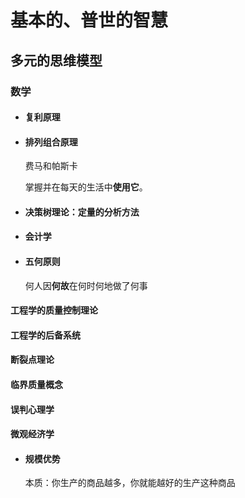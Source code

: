 # 基本的、普世的智慧

## 多元的思维模型

### 数学

- #### 复利原理

- #### 排列组合原理

  费马和帕斯卡

  掌握并在每天的生活中**使用它**。

- #### **决策树理论**：定量的分析方法

- #### 会计学

- #### 五何原则

  何人因**何故**在何时何地做了何事

#### 工程学的质量控制理论

#### 工程学的后备系统

#### 断裂点理论

#### 临界质量概念

#### 误判心理学

#### 微观经济学

- #### 规模优势

  本质：你生产的商品越多，你就能越好的生产这种商品

  

